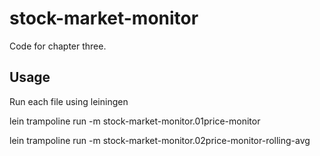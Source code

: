 # stock-market-monitor

Code for chapter three.

## Usage

Run each file using leiningen

lein trampoline run -m stock-market-monitor.01price-monitor

lein trampoline run -m stock-market-monitor.02price-monitor-rolling-avg
